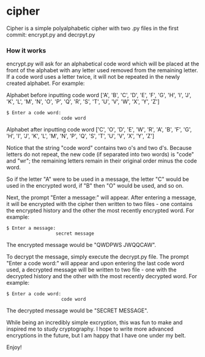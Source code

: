 # cipher


 Cipher is a simple polyalphabetic cipher with two .py files in the first commit: encrypt.py and decrpyt.py

### How it works

 encrypt.py will ask for an alphabetical code word which will be placed at the front of the alphabet with any letter used removed from the remaining letter. If a code word uses a letter twice, it will not be repeated in the newly created alphabet. For example:


Alphabet before inputting code word
['A', 'B', 'C', 'D', 'E', 'F', 'G', 'H', 'I', 'J', 'K', 'L', 'M', 'N', 'O', 'P', 'Q', 'R', 'S', 'T', 'U', 'V', 'W', 'X', 'Y', 'Z']

```
$ Enter a code word:
                    code word
```

Alphabet after inputting code word
['C', 'O', 'D', 'E', 'W', 'R', 'A', 'B', 'F', 'G', 'H', 'I', 'J', 'K', 'L', 'M', 'N', 'P', 'Q', 'S', 'T', 'U', 'V', 'X', 'Y', 'Z']

Notice that the string "code word" contains two o's and two d's. Because letters do not repeat, the new code (if separated into two words) is "code" and "wr"; the remaining letters remain in their original order minus the code word.

So if the letter "A" were to be used in a message, the letter "C" would be used in the encrypted word, if "B" then "O" would be used, and so on.


Next, the prompt "Enter a message:" will appear. After entering a message, it will be encrypted with the cipher then written to two files - one contains the encrypted history and the other the most recently encrypted word. For example:

```
$ Enter a message:
                  secret message
```
The encrypted message would be "QWDPWS JWQQCAW".

To decrypt the message, simply execute the decrypt.py file. The prompt "Enter a code word:" will appear and upon entering the last code word used, a decrypted message will be written to two file - one with the decrypted history and the other with the most recently decrypted word. For example:

```
$ Enter a code word:
                    code word
```
The decrypted message would be "SECRET MESSAGE". 

While being an incredibly simple excryption, this was fun to make and inspired me to study cryptography. I hope to write more advanced encryptions in the future, but I am happy that I have one under my belt. 

Enjoy!
